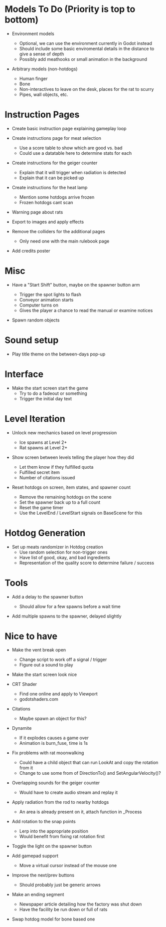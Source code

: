 # Models To Do (Priority is top to bottom)
- Environment models
	- Optional, we can use the environment currently in Godot instead
    - Should include some basic enviromental details in the distance to give a sense of depth
    - Possibly add meathooks or small animation in the background 

- Arbitrary models (non-hotdogs)
    - Human finger
    - Bone
	- Non-interactives to leave on the desk, places for the rat to scurry
	- Pipes, wall objects, etc. 

# Instruction Pages
- Create basic instruction page explaining gameplay loop

- Create instructions page for meat selection
	- Use a score table to show which are good vs. bad 
	- Could use a datatable here to determine stats for each

- Create instructions for the geiger counter
	- Explain that it will trigger when radiation is detected 
	- Explain that it can be picked up 

- Create instructions for the heat lamp 
	- Mention some hotdogs arrive frozen
	- Frozen hotdogs cant scan

- Warning page about rats 

- Export to images and apply effects

- Remove the colliders for the additional pages 
	- Only need one with the main rulebook page

- Add credits poster

# Misc
- Have a "Start Shift" button, maybe on the spawner button arm
	- Trigger the spot lights to flash
	- Conveyor animation starts
	- Computer turns on
	- Gives the player a chance to read the manual or examine notices

- Spawn random objects 

# Sound setup
- Play title theme on the between-days pop-up

# Interface
- Make the start screen start the game
	- Try to do a fadeout or something
	- Trigger the initial day text 

# Level Iteration
- Unlock new mechanics based on level progression
	- Ice spawns at Level 2+
	- Rat spawns at Level 2+

- Show screen between levels telling the player how they did
	- Let them know if they fulfilled quota
	- Fulfilled secret item
	- Number of citations issued 

- Reset hotdogs on screen, item states, and spawner count
	- Remove the remaining hotdogs on the scene
	- Set the spawner back up to a full count
	- Reset the game timer
	- Use the LevelEnd / LevelStart signals on BaseScene for this 

# Hotdog Generation
- Set up meats randomizer in Hotdog creation
	- Use random selection for non-trigger ones
	- Have list of good, okay, and bad ingredients
	- Representation of the quality score to determine failure / success

# Tools
- Add a delay to the spawner button
	- Should allow for a few spawns before a wait time 

- Add multiple spawns to the spawner, delayed slightly 

# Nice to have
- Make the vent break open 
	- Change script to work off a signal / trigger
	- Figure out a sound to play 

- Make the start screen look nice

- CRT Shader
	- Find one online and apply to Viewport
	- godotshaders.com

- Citations
	- Maybe spawn an object for this? 

- Dynamite
	- If it explodes causes a game over
	- Animation is burn_fuse, time is 1s

- Fix problems with rat moonwalking
	- Could have a child object that can run LookAt and copy the rotation from it
	- Change to use some from of DirectionTo() and SetAngularVelocity()? 

- Overlapping sounds for the geiger counter
	- Would have to create audio stream and replay it 

- Apply radiation from the rod to nearby hotdogs	
	- An area is already present on it, attach function in _Process

- Add rotation to the snap points
	- Lerp into the appropriate position 
	- Would benefit from fixing rat rotation first 

- Toggle the light on the spawner button

- Add gamepad support
	- Move a virtual cursor instead of the mouse one

- Improve the next/prev buttons 
	- Should probably just be generic arrows 

- Make an ending segment
	- Newspaper article detailing how the factory was shut down
	- Have the facility be run down or full of rats

- Swap hotdog model for bone based one